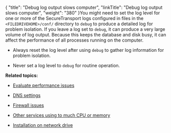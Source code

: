 {
    "title": "Debug log output slows computer",
    "linkTitle": "Debug log output slows computer",
    "weight": "380"
}You might need to set the log level for one or more of the SecureTransport logs configured in files in the `<FILEDRIVEHOME>/conf/` directory to `debug` to produce a detailed log for problem isolation. If you leave a log set to `debug`, it can produce a very large volume of log output. Because this keeps the database and disk busy, it can affect the performance of all processes running on the computer.

-   Always reset the log level after using `debug` to gather log information for problem isolation.
-   Never set a log level to `debug` for routine operation.

**Related topics:**

-   [Evaluate performance issues](../t_st_evaluate_performance_issues)
-   [DNS settings](../t_st_dns_settings)
-   [Firewall issues](../t_st_firewall_issues)
-   [Other services using to much CPU or memory](../t_st_other_services_using_to_much_cpu_memory)
-   [Installation on network drive](../t_st_installation_on_network_drive)

